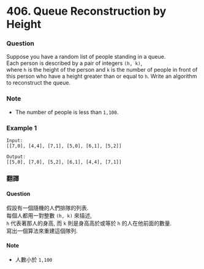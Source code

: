 # 406. Queue Reconstruction by Height

### Question 
Suppose you have a random list of people standing in a queue.  
Each person is described by a pair of integers `(h, k)`,  
where `h` is the height of the person and `k` is the number of people in front of this person who have a height greater than or equal to `h`. Write an algorithm to reconstruct the queue.

### Note  
 - The number of people is less than `1,100`.

### Example 1
```
Input:
[[7,0], [4,4], [7,1], [5,0], [6,1], [5,2]]

Output:
[[5,0], [7,0], [5,2], [6,1], [4,4], [7,1]]
```


  
### 翻譯
#### Question
假設有一個隨機的人們排隊的列表.  
每個人都用一對整數 `(h, k)` 來描述,  
`h` 代表著那人的身高, 而 `k` 則是身高高於或等於 `h` 的人在他前面的數量.  
寫出一個算法來重建這個隊列. 

#### Note 
 - 人數小於 `1,100`
